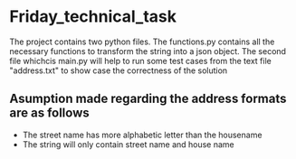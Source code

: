 # Friday_technical_task

The project contains two python files. The functions.py contains all the necessary functions to transform the string into  a json object. The second file whichcis main.py will help to run some test cases from the text file "address.txt" to show case the correctness of the solution

## Asumption made regarding the address formats are as follows
 - The street name has more alphabetic letter than the housename
 - The string will only contain street name and house name
 
 
